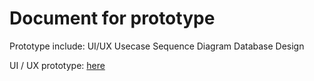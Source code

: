 # Document for prototype
Prototype include:
UI/UX
Usecase
Sequence Diagram
Database Design

UI / UX prototype: [here](https://www.figma.com/proto/OROq9JR3R1jj4VzSehZnSC/Design?node-id=223%3A3&scaling=min-zoom&page-id=223%3A2&starting-point-node-id=223%3A3 ) 

